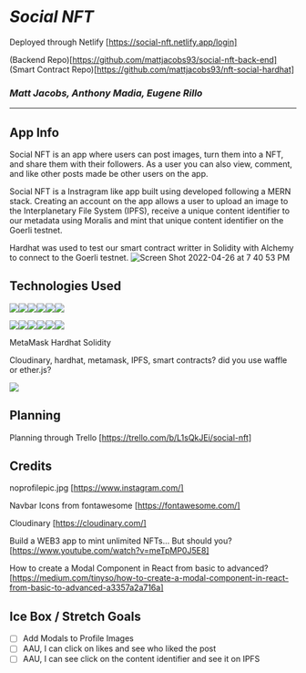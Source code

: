 # ***Social NFT*** 

Deployed through Netlify 
[https://social-nft.netlify.app/login]

(Backend Repo)[https://github.com/mattjacobs93/social-nft-back-end]
(Smart Contract Repo)[https://github.com/mattjacobs93/nft-social-hardhat]


### *Matt Jacobs, Anthony Madia, Eugene Rillo* <br>
<hr/>

## App Info
Social NFT is an app where users can post images, turn them into a NFT, and share them with their followers. As a user you can also view, comment, and like other posts made be other users on the app.  

Social NFT is a Instragram like app built using developed following a MERN stack. 
Creating an account on the app allows a user to upload an image to the Interplanetary File System (IPFS), receive a unique content identifier to our metadata using Moralis and mint that unique content identifier on the Goerli testnet.

Hardhat was used to test our smart contract writter in Solidity with Alchemy to connect to the Goerli testnet.
![Screen Shot 2022-04-26 at 7 40 53 PM](https://user-images.githubusercontent.com/78113974/165410112-52862939-3cb2-46c0-9066-a7d980bd4b94.png)

## Technologies Used

<img src="https://img.shields.io/badge/JavaScript-323330?style=for-the-badge&logo=javascript&logoColor=F7DF1E"/><img src="https://img.shields.io/badge/CSS3-1572B6?style=for-the-badge&logo=css3&logoColor=white"/><img src="https://img.shields.io/badge/HTML5-E34F26?style=for-the-badge&logo=html5&logoColor=white"/><img src="https://img.shields.io/badge/GIT-E44C30?style=for-the-badge&logo=git&logoColor=white"/><img src='https://img.shields.io/badge/JWT-000000?style=for-the-badge&logo=JSON%20web%20tokens&logoColor=white'/><img src ='https://img.shields.io/badge/json-5E5C5C?style=for-the-badge&logo=json&logoColor=white'/>

<img src="https://img.shields.io/badge/MongoDB-4EA94B?style=for-the-badge&logo=mongodb&logoColor=white"/><img src="https://img.shields.io/badge/-Mongoose-inactive?logo=MongoDB&logoColor=white&style=flat-square"/><img src="https://img.shields.io/badge/Express.js-404D59?style=flat-square)"/><img src='https://img.shields.io/badge/React-20232A?style=for-the-badge&logo=react&logoColor=61DAFB'/><img src="https://img.shields.io/badge/Node.js-339933?style=for-the-badge&logo=nodedotjs&logoColor=white"/><img src="https://img.shields.io/badge/Heroku-430098?style=for-the-badge&logo=heroku&logoColor=white"/>

MetaMask
Hardhat
Solidity

Cloudinary, hardhat, metamask, IPFS, smart contracts? 
did you use waffle or ether.js?

<img src='https://img.shields.io/badge/Ethereum-3C3C3D?style=for-the-badge&logo=Ethereum&logoColor=white'>


## Planning 
Planning through Trello
[https://trello.com/b/L1sQkJEi/social-nft]

## Credits

noprofilepic.jpg 
[https://www.instagram.com/]<br>

Navbar Icons from fontawesome
[https://fontawesome.com/]

Cloudinary
[https://cloudinary.com/]

Build a WEB3 app to mint unlimited NFTs… But should you?
[https://www.youtube.com/watch?v=meTpMP0J5E8]<br>

How to create a Modal Component in React from basic to advanced?
[https://medium.com/tinyso/how-to-create-a-modal-component-in-react-from-basic-to-advanced-a3357a2a716a]

## Ice Box / Stretch Goals

- [ ] Add Modals to Profile Images
- [ ] AAU, I can click on likes and see who liked the post
- [ ] AAU, I can see click on the content identifier and see it on IPFS
